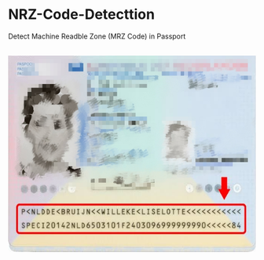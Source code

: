 # NRZ-Code-Detecttion
Detect Machine Readble Zone (MRZ Code) in Passport

<p align="center">
  &nbsp;&nbsp;
<img src="https://github.com/Fady-Shehata/MRZ_Code_Detection/blob/main/IMG_20230520_170012.jpg" width="900" height="400" />
&nbsp;&nbsp;

</p>
